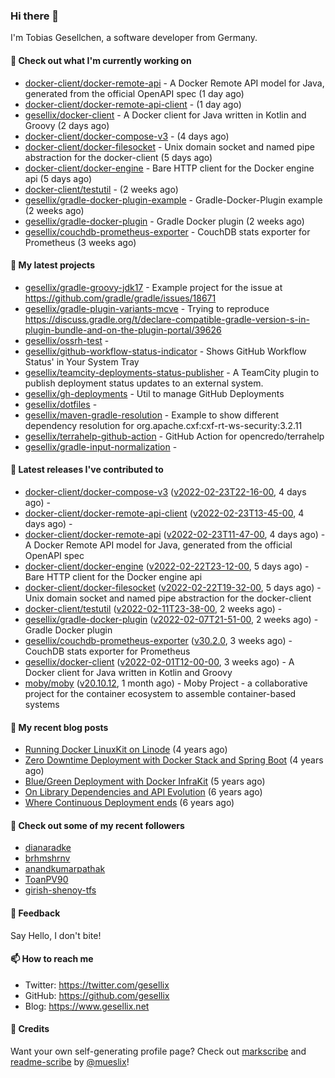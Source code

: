 ### Hi there 👋

I'm Tobias Gesellchen, a software developer from Germany.

#### 👷 Check out what I'm currently working on

- [docker-client/docker-remote-api](https://github.com/docker-client/docker-remote-api) - A Docker Remote API model for Java, generated from the official OpenAPI spec (1 day ago)
- [docker-client/docker-remote-api-client](https://github.com/docker-client/docker-remote-api-client) -  (1 day ago)
- [gesellix/docker-client](https://github.com/gesellix/docker-client) - A Docker client for Java written in Kotlin and Groovy (2 days ago)
- [docker-client/docker-compose-v3](https://github.com/docker-client/docker-compose-v3) -  (4 days ago)
- [docker-client/docker-filesocket](https://github.com/docker-client/docker-filesocket) - Unix domain socket and named pipe abstraction for the docker-client (5 days ago)
- [docker-client/docker-engine](https://github.com/docker-client/docker-engine) - Bare HTTP client for the Docker engine api (5 days ago)
- [docker-client/testutil](https://github.com/docker-client/testutil) -  (2 weeks ago)
- [gesellix/gradle-docker-plugin-example](https://github.com/gesellix/gradle-docker-plugin-example) - Gradle-Docker-Plugin example (2 weeks ago)
- [gesellix/gradle-docker-plugin](https://github.com/gesellix/gradle-docker-plugin) - Gradle Docker plugin (2 weeks ago)
- [gesellix/couchdb-prometheus-exporter](https://github.com/gesellix/couchdb-prometheus-exporter) - CouchDB stats exporter for Prometheus (3 weeks ago)

#### 🌱 My latest projects

- [gesellix/gradle-groovy-jdk17](https://github.com/gesellix/gradle-groovy-jdk17) - Example project for the issue at https://github.com/gradle/gradle/issues/18671
- [gesellix/gradle-plugin-variants-mcve](https://github.com/gesellix/gradle-plugin-variants-mcve) - Trying to reproduce https://discuss.gradle.org/t/declare-compatible-gradle-version-s-in-plugin-bundle-and-on-the-plugin-portal/39626
- [gesellix/ossrh-test](https://github.com/gesellix/ossrh-test) - 
- [gesellix/github-workflow-status-indicator](https://github.com/gesellix/github-workflow-status-indicator) - Shows GitHub Workflow Status&#39; in Your System Tray
- [gesellix/teamcity-deployments-status-publisher](https://github.com/gesellix/teamcity-deployments-status-publisher) - A TeamCity plugin to publish deployment status updates to an external system.
- [gesellix/gh-deployments](https://github.com/gesellix/gh-deployments) - Util to manage GitHub Deployments
- [gesellix/dotfiles](https://github.com/gesellix/dotfiles) - 
- [gesellix/maven-gradle-resolution](https://github.com/gesellix/maven-gradle-resolution) - Example to show different dependency resolution for org.apache.cxf:cxf-rt-ws-security:3.2.11
- [gesellix/terrahelp-github-action](https://github.com/gesellix/terrahelp-github-action) - GitHub Action for opencredo/terrahelp
- [gesellix/gradle-input-normalization](https://github.com/gesellix/gradle-input-normalization) - 

#### 🔭 Latest releases I've contributed to

- [docker-client/docker-compose-v3](https://github.com/docker-client/docker-compose-v3) ([v2022-02-23T22-16-00](https://github.com/docker-client/docker-compose-v3/releases/tag/v2022-02-23T22-16-00), 4 days ago) - 
- [docker-client/docker-remote-api-client](https://github.com/docker-client/docker-remote-api-client) ([v2022-02-23T13-45-00](https://github.com/docker-client/docker-remote-api-client/releases/tag/v2022-02-23T13-45-00), 4 days ago) - 
- [docker-client/docker-remote-api](https://github.com/docker-client/docker-remote-api) ([v2022-02-23T11-47-00](https://github.com/docker-client/docker-remote-api/releases/tag/v2022-02-23T11-47-00), 4 days ago) - A Docker Remote API model for Java, generated from the official OpenAPI spec
- [docker-client/docker-engine](https://github.com/docker-client/docker-engine) ([v2022-02-22T23-12-00](https://github.com/docker-client/docker-engine/releases/tag/v2022-02-22T23-12-00), 5 days ago) - Bare HTTP client for the Docker engine api
- [docker-client/docker-filesocket](https://github.com/docker-client/docker-filesocket) ([v2022-02-22T19-32-00](https://github.com/docker-client/docker-filesocket/releases/tag/v2022-02-22T19-32-00), 5 days ago) - Unix domain socket and named pipe abstraction for the docker-client
- [docker-client/testutil](https://github.com/docker-client/testutil) ([v2022-02-11T23-38-00](https://github.com/docker-client/testutil/releases/tag/v2022-02-11T23-38-00), 2 weeks ago) - 
- [gesellix/gradle-docker-plugin](https://github.com/gesellix/gradle-docker-plugin) ([v2022-02-07T21-51-00](https://github.com/gesellix/gradle-docker-plugin/releases/tag/v2022-02-07T21-51-00), 2 weeks ago) - Gradle Docker plugin
- [gesellix/couchdb-prometheus-exporter](https://github.com/gesellix/couchdb-prometheus-exporter) ([v30.2.0](https://github.com/gesellix/couchdb-prometheus-exporter/releases/tag/v30.2.0), 3 weeks ago) - CouchDB stats exporter for Prometheus
- [gesellix/docker-client](https://github.com/gesellix/docker-client) ([v2022-02-01T12-00-00](https://github.com/gesellix/docker-client/releases/tag/v2022-02-01T12-00-00), 3 weeks ago) - A Docker client for Java written in Kotlin and Groovy
- [moby/moby](https://github.com/moby/moby) ([v20.10.12](https://github.com/moby/moby/releases/tag/v20.10.12), 1 month ago) - Moby Project - a collaborative project for the container ecosystem to assemble container-based systems

#### 📜 My recent blog posts

- [Running Docker LinuxKit on Linode](https://www.gesellix.net/post/running-docker-linuxkit-on-linode/) (4 years ago)
- [Zero Downtime Deployment with Docker Stack and Spring Boot](https://www.gesellix.net/post/zero-downtime-deployment-with-docker-stack-and-spring-boot/) (4 years ago)
- [Blue/Green Deployment with Docker InfraKit](https://www.gesellix.net/post/blue-green-deployment-with-docker-infrakit/) (5 years ago)
- [On Library Dependencies and API Evolution](https://www.gesellix.net/post/choosing-a-library/) (6 years ago)
- [Where Continuous Deployment ends](https://www.gesellix.net/post/where-continuous-deployment-ends/) (6 years ago)



#### 👯 Check out some of my recent followers

- [dianaradke](https://github.com/dianaradke)
- [brhmshrnv](https://github.com/brhmshrnv)
- [anandkumarpathak](https://github.com/anandkumarpathak)
- [ToanPV90](https://github.com/ToanPV90)
- [girish-shenoy-tfs](https://github.com/girish-shenoy-tfs)

#### 💬 Feedback

Say Hello, I don't bite!

#### 📫 How to reach me

- Twitter: https://twitter.com/gesellix
- GitHub: https://github.com/gesellix
- Blog: https://www.gesellix.net

#### 🙇 Credits

Want your own self-generating profile page? Check out [markscribe](https://github.com/muesli/markscribe)
and [readme-scribe](https://github.com/muesli/readme-scribe) by [@mueslix](https://twitter.com/mueslix)!
